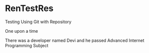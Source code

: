 # RenTestRes
Testing Using Git with Repository

One upon a time

There was a developer named Devi 
and he passed Advanced Internet Programming Subject 
